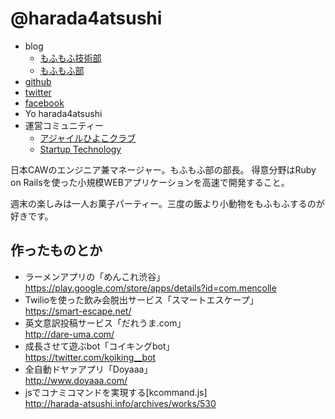 # @harada4atsushi

- blog
  - [もふもふ技術部](http://j-caw.co.jp/blog/)
  - [もふもふ部](http://blog.j-caw.co.jp/)
- [github](https://github.com/harada4atsushi)
- [twitter](https://twitter.com/harada4atsushi)
- [facebook](https://www.facebook.com/harada.at.sea4)
- Yo harada4atsushi
- 運営コミュニティー
  - [アジャイルひよこクラブ](https://manage.doorkeeper.jp/groups/agile-hiyoko-club)
  - [Startup Technology](https://www.facebook.com/groups/562193277127359/)

日本CAWのエンジニア兼マネージャー。もふもふ部の部長。
得意分野はRuby on Railsを使った小規模WEBアプリケーションを高速で開発すること。

週末の楽しみは一人お菓子パーティー。三度の飯より小動物をもふもふするのが好きです。

## 作ったものとか
- ラーメンアプリの「めんこれ渋谷」  
https://play.google.com/store/apps/details?id=com.mencolle
- Twilioを使った飲み会脱出サービス「スマートエスケープ」  
https://smart-escape.net/
- 英文意訳投稿サービス「だれうま.com」  
http://dare-uma.com/
- 成長させて遊ぶbot「コイキングbot」  
https://twitter.com/koiking__bot
- 全自動ドヤァアプリ「Doyaaa」  
http://www.doyaaa.com/
- jsでコナミコマンドを実現する[kcommand.js]  
http://harada-atsushi.info/archives/works/530